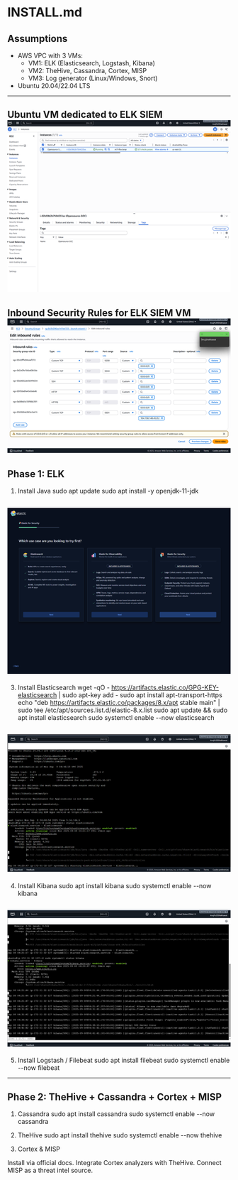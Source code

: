 # INSTALL.md

## Assumptions
- AWS VPC with 3 VMs:
  - VM1: ELK (Elasticsearch, Logstash, Kibana)
  - VM2: TheHive, Cassandra, Cortex, MISP
  - VM3: Log generator (Linux/Windows, Snort)
- Ubuntu 20.04/22.04 LTS
---

Ubuntu VM dedicated to ELK SIEM
![AWS Diagram](images/AWspic.png)
---


Inbound Security Rules for ELK SIEM VM
![AWS Diagram1](images/awspi1.png)
---

## Phase 1: ELK

1. Install Java
sudo apt update
sudo apt install -y openjdk-11-jdk

![AWS Diagram1](images/Picture2.png)
----

3. Install Elasticsearch
wget -qO - https://artifacts.elastic.co/GPG-KEY-elasticsearch | sudo apt-key add -
sudo apt install apt-transport-https
echo "deb https://artifacts.elastic.co/packages/8.x/apt stable main" | \
  sudo tee /etc/apt/sources.list.d/elastic-8.x.list
sudo apt update && sudo apt install elasticsearch
sudo systemctl enable --now
elasticsearch

![AWS Diagram1](images/Picture7.png)
----

4. Install Kibana
sudo apt install kibana
sudo systemctl enable --now kibana

![AWS Diagram1](images/Picture8.png)
---


5. Install Logstash / Filebeat
sudo apt install filebeat
sudo systemctl enable --now filebeat

---

## Phase 2: TheHive + Cassandra + Cortex + MISP
1. Cassandra
sudo apt install cassandra
sudo systemctl enable --now cassandra


2. TheHive
sudo apt install thehive
sudo systemctl enable --now thehive


3. Cortex & MISP

Install via official docs.
Integrate Cortex analyzers with TheHive.
Connect MISP as a threat intel source.

